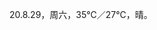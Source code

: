 <link href="../../css/style.css" rel="stylesheet" type="text/css" />

<span class="fzzy">20.8.29，周六，35℃／27℃，晴。


